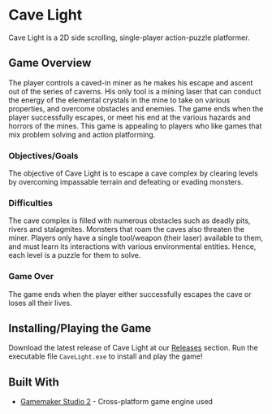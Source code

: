 # Cave Light

Cave Light is a 2D side scrolling, single-player action-puzzle platformer. 

## Game Overview

The player controls a caved-in miner as he makes his escape and ascent out of the series of caverns. 
His only tool is a mining laser that can conduct the energy of the elemental crystals in the mine to take on various properties, 
and overcome obstacles and enemies. The game ends when the player successfully escapes, or meet his end at the various hazards 
and horrors of the mines. This game is appealing to players who like games that mix problem solving and action platforming.

### Objectives/Goals

The objective of Cave Light is to escape a cave complex by clearing levels by overcoming impassable terrain and defeating or evading monsters.

### Difficulties

The cave complex is filled with numerous obstacles such as deadly pits, rivers and stalagmites. 
Monsters that roam the caves also threaten the miner. Players only have a single tool/weapon (their laser) available to them, 
and must learn its interactions with various environmental entities. Hence, each level is a puzzle for them to solve.

### Game Over

The game ends when the player either successfully escapes the cave or loses all their lives.

## Installing/Playing the Game

Download the latest release of Cave Light at our [Releases](https://github.com/tanyonghe/Cave-Light/releases) section.
Run the executable file `CaveLight.exe` to install and play the game!

## Built With

* [Gamemaker Studio 2](https://www.yoyogames.com/gamemaker) - Cross-platform game engine used

